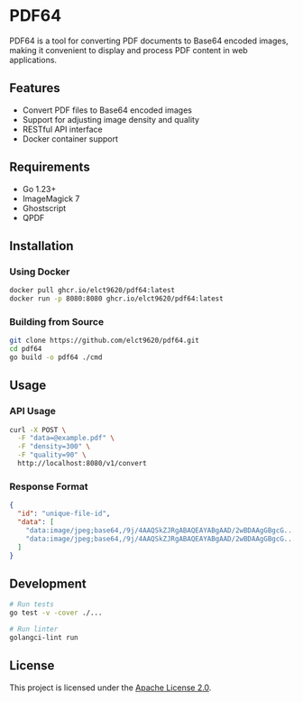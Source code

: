 # PDF64

PDF64 is a tool for converting PDF documents to Base64 encoded images, making it convenient to display and process PDF content in web applications.

## Features

- Convert PDF files to Base64 encoded images
- Support for adjusting image density and quality
- RESTful API interface
- Docker container support

## Requirements

- Go 1.23+
- ImageMagick 7
- Ghostscript
- QPDF

## Installation

### Using Docker

```bash
docker pull ghcr.io/elct9620/pdf64:latest
docker run -p 8080:8080 ghcr.io/elct9620/pdf64:latest
```

### Building from Source

```bash
git clone https://github.com/elct9620/pdf64.git
cd pdf64
go build -o pdf64 ./cmd
```

## Usage

### API Usage

```bash
curl -X POST \
  -F "data=@example.pdf" \
  -F "density=300" \
  -F "quality=90" \
  http://localhost:8080/v1/convert
```

### Response Format

```json
{
  "id": "unique-file-id",
  "data": [
    "data:image/jpeg;base64,/9j/4AAQSkZJRgABAQEAYABgAAD/2wBDAAgGBgcG...",
    "data:image/jpeg;base64,/9j/4AAQSkZJRgABAQEAYABgAAD/2wBDAAgGBgcG..."
  ]
}
```

## Development

```bash
# Run tests
go test -v -cover ./...

# Run linter
golangci-lint run
```

## License

This project is licensed under the [Apache License 2.0](LICENSE).

